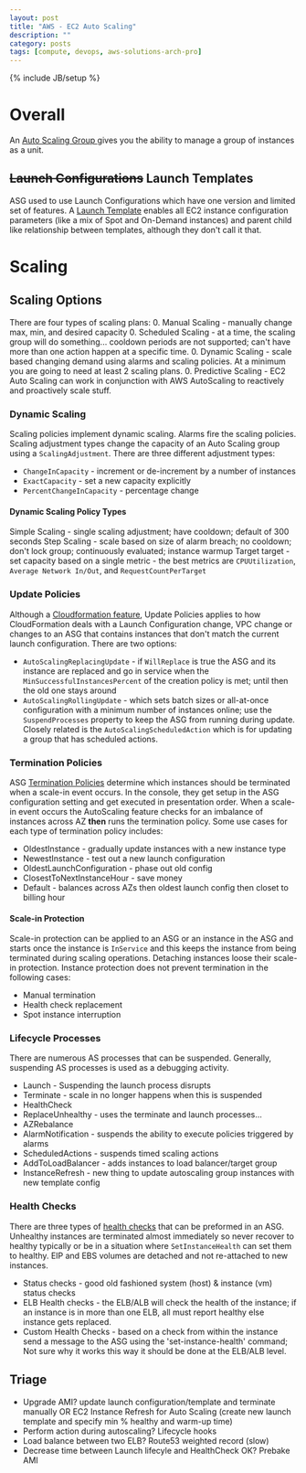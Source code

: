 ```yaml
---
layout: post
title: "AWS - EC2 Auto Scaling"
description: ""
category: posts
tags: [compute, devops, aws-solutions-arch-pro]
---
```

{% include JB/setup %}

# Overall
An [Auto Scaling Group ](http://docs.aws.amazon.com/autoscaling/latest/userguide/AutoScalingGroup.html) gives you the ability to manage a group of instances as a unit. 

## ~~Launch Configurations~~ Launch Templates
ASG used to use Launch Configurations which have one version and limited set of features. A [Launch Template](https://docs.aws.amazon.com/autoscaling/ec2/userguide/launch-templates.html) enables all EC2 instance configuration parameters (like a mix of Spot and On-Demand instances) and parent child like relationship between templates, although they don't call it that.

# Scaling
## Scaling Options
There are four types of scaling plans:
0. Manual Scaling - manually change max, min, and desired capacity
0. Scheduled Scaling - at a time, the scaling group will do something... cooldown periods are not supported; can't have more than one action happen at a specific time.
0. Dynamic Scaling - scale based changing demand using alarms and scaling policies. At a minimum you are going to need at least 2 scaling plans. 
0. Predictive Scaling - EC2 Auto Scaling can work in conjunction with AWS AutoScaling to reactively and proactively scale stuff.

### Dynamic Scaling
Scaling policies implement dynamic scaling. Alarms fire the scaling policies. Scaling adjustment types change the capacity of an Auto Scaling group using a `ScalingAdjustment`. There are three different adjustment types:
- `ChangeInCapacity` - increment or de-increment by a number of instances
- `ExactCapacity` - set a new capacity explicitly
- `PercentChangeInCapacity` - percentage change

#### Dynamic Scaling Policy Types
Simple Scaling - single scaling adjustment; have cooldown; default of 300 seconds
Step Scaling - scale based on size of alarm breach; no cooldown; don't lock group; continuously evaluated; instance warmup
Target target - set capacity based on a single metric - the best metrics are `CPUUtilization`, `Average Network In/Out`, and `RequestCountPerTarget` 

### Update Policies
Although a [Cloudformation feature](http://docs.aws.amazon.com/AWSCloudFormation/latest/UserGuide/aws-attribute-updatepolicy.html), Update Policies applies to how CloudFormation deals with a Launch Configuration change, VPC change or changes to an ASG that contains instances that don't match the current launch configuration. There are two options:
- `AutoScalingReplacingUpdate` - if `WillReplace` is true the ASG and its instance are replaced and go in service when the `MinSuccessfulInstancesPercent` of the creation policy is met; until then the old one stays around
- `AutoScalingRollingUpdate` - which sets batch sizes or all-at-once configuration with a minimum number of instances online; use the `SuspendProcesses` property to keep the ASG from running during update.
Closely related is the `AutoScalingScheduledAction` which is for updating a group that has scheduled actions.

### Termination Policies
ASG [Termination Policies](http://docs.aws.amazon.com/autoscaling/latest/userguide/as-instance-termination.html#custom-termination-policy) determine which instances should be terminated when a scale-in event occurs. In the console, they get setup in the ASG configuration setting and get executed in presentation order. When a scale-in event occurs the AutoScaling feature checks for an imbalance of instances across AZ **then** runs the termination policy. Some use cases for each type of termination policy includes:
- OldestInstance - gradually update instances with a new instance type
- NewestInstance - test out a new launch configuration
- OldestLaunchConfiguration - phase out old config
- ClosestToNextInstanceHour - save money
- Default - balances across AZs then oldest launch config then closet to billing hour

#### Scale-in Protection
Scale-in protection can be applied to an ASG or an instance in the ASG and starts once the instance is `InService` and this keeps the instance from being terminated during scaling operations. Detaching instances loose their scale-in protection. Instance protection does not prevent termination in the following cases:
- Manual termination
- Health check replacement
- Spot instance interruption

### Lifecycle Processes
There are numerous AS processes that can be suspended. Generally, suspending AS processes is used as a debugging activity.
- Launch - Suspending the launch process disrupts 
- Terminate - scale in no longer happens when this is suspended
- HealthCheck
- ReplaceUnhealthy - uses the terminate and launch processes...
- AZRebalance
- AlarmNotification - suspends the ability to execute policies triggered by alarms
- ScheduledActions - suspends timed scaling actions
- AddToLoadBalancer - adds instances to load balancer/target group
- InstanceRefresh - new thing to update autoscaling group instances with new template config

### Health Checks
There are three types of [health checks](http://docs.aws.amazon.com/autoscaling/latest/userguide/healthcheck.html) that can be preformed in an ASG. Unhealthy instances are terminated almost immediately so never recover to healthy typically or be in a situation where `SetInstanceHealth` can set them to healthy. EIP and EBS volumes are detached and not re-attached to new instances.
- Status checks - good old fashioned system (host) &amp; instance (vm) status checks
- ELB Health checks - the ELB/ALB will check the health of the instance; if an instance is in more than one ELB, all must report healthy else instance gets replaced.
- Custom Health Checks - based on a check from within the instance send a message to the ASG using the 'set-instance-health' command; Not sure why it works this way it should be done at the ELB/ALB level.

## Triage
- Upgrade AMI? update launch configuration/template and terminate manually OR EC2 Instance Refresh for Auto Scaling (create new launch template and specify min % healthy and warm-up time)
- Perform action during autoscaling? Lifecycle hooks
- Load balance between two ELB? Route53 weighted record (slow)
- Decrease time between Launch lifecyle and HealthCheck OK? Prebake AMI